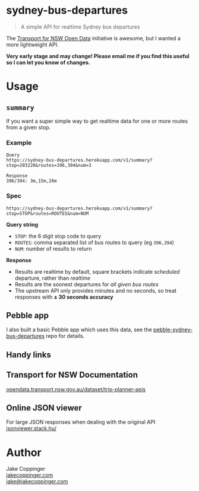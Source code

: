 sydney-bus-departures
=====================

>   A simple API for realtime Sydney bus departures

The [Transport for NSW Open Data](https://opendata.transport.nsw.gov.au/dataset/trip-planner-apis) initiative is awesome, but I wanted a more lightweight API.

**Very early stage and may change! Please email me if you find this useful so I can let you know of changes.**

# Usage

## `summary`

If you want a super simple way to get realtime data for one or more routes from a given stop.

### Example
```
Query
https://sydney-bus-departures.herokuapp.com/v1/summary?stop=203220&routes=396,394&num=3
```
```
Response
396/394: 3m,15m,26m
```

### Spec

```
https://sydney-bus-departures.herokuapp.com/v1/summary?stop=STOP&routes=ROUTES&num=NUM
```
**Query string**

- `STOP`: the 6 digit stop code to query
- `ROUTES`: comma separated list of bus routes to query (eg `396,394`)
- `NUM`: number of results to return

**Response**

- Results are realtime by default, square brackets indicate *scheduled* departure, rather than *realtime*
- Results are the soonest departures for *all given bus routes*
- The upstream API only provides minutes and no seconds, so treat responses with **± 30 seconds accuracy**


## Pebble app
I also built a basic Pebble app which uses this data, see the [pebble-sydney-bus-departures](https://github.com/jakecoppinger/pebble-sydney-bus-departures) repo for details.

## Handy links

## Transport for NSW Documentation
[opendata.transport.nsw.gov.au/dataset/trip-planner-apis](https://opendata.transport.nsw.gov.au/dataset/trip-planner-apis)

## Online JSON viewer
For large JSON responses when dealing with the original API  
[jsonviewer.stack.hu/](http://jsonviewer.stack.hu/)

# Author

Jake Coppinger  
[jakecoppinger.com](https://jakecoppinger.com)  
[jake@jakecoppinger.com](mailto:jake@jakecoppinger.com)
